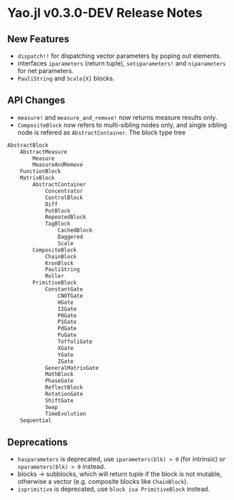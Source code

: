 # Yao.jl v0.3.0-DEV Release Notes
## New Features
* `dispatch!!` for dispatching vector parameters by poping out elements.
* interfaces `iparameters` (return tuple), `setiparameters!` and `niparameters` for net parameters.
* `PauliString` and `Scale{X}` blocks.

## API Changes
* `measure!` and `measure_and_remove!` now returns measure results only.
* `CompositeBlock` now refers to multi-sibling nodes only, and single sibling node is refered as `AbstractContainer`. The block type tree
```julia
AbstractBlock
    AbstractMeasure
        Measure
        MeasureAndRemove
    FunctionBlock
    MatrixBlock
        AbstractContainer
            Concentrator
            ControlBlock
            Diff
            PutBlock
            RepeatedBlock
            TagBlock
                CachedBlock
                Daggered
                Scale
        CompositeBlock
            ChainBlock
            KronBlock
            PauliString
            Roller
        PrimitiveBlock
            ConstantGate
                CNOTGate
                HGate
                I2Gate
                P0Gate
                P1Gate
                PdGate
                PuGate
                ToffoliGate
                XGate
                YGate
                ZGate
            GeneralMatrixGate
            MathBlock
            PhaseGate
            ReflectBlock
            RotationGate
            ShiftGate
            Swap
            TimeEvolution
    Sequential
```

## Deprecations
* `hasparameters` is deprecated, use `iparameters(blk) > 0` (for intrinsic) or `nparameters(blk) > 0` instead.
* blocks -> subblocks, which will return tuple if the block is not mutable, otherwise a vector (e.g. composite blocks like `ChainBlock`).
* `isprimitive` is deprecated, use `block isa PrimitiveBlock` instead.
